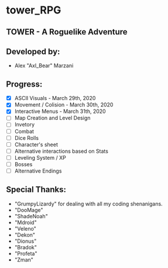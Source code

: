 # tower_RPG
## TOWER - A Roguelike Adventure

## Developed by:
- Alex "Axl_Bear" Marzani

## Progress:

- [x] ASCII Visuals - March 29th, 2020
- [x] Movement / Colision - March 30th, 2020
- [x] Interactive Menus - March 31th, 2020
- [ ] Map Creation and Level Design
- [ ] Invetory
- [ ] Combat
- [ ] Dice Rolls
- [ ] Character's sheet
- [ ] Alternative interactions based on Stats
- [ ] Leveling System / XP
- [ ] Bosses
- [ ] Alternative Endings

## Special Thanks:
- "GrumpyLizardy" for dealing with all my coding shenanigans.
- "DooMage"
- "ShadeNoah"
- "Mdroid"
- "Veleno"
- "Dekon"
- "Dionus"
- "Bradok"
- "Profeta"
- "Zman"
